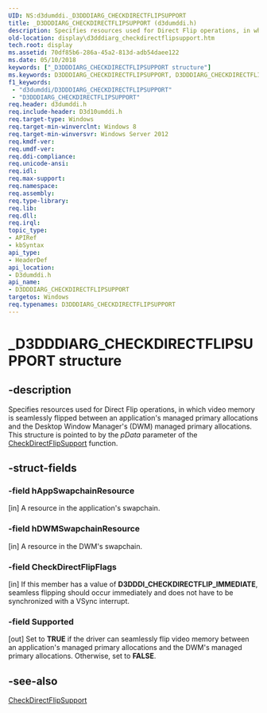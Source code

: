```yaml
---
UID: NS:d3dumddi._D3DDDIARG_CHECKDIRECTFLIPSUPPORT
title: _D3DDDIARG_CHECKDIRECTFLIPSUPPORT (d3dumddi.h)
description: Specifies resources used for Direct Flip operations, in which video memory is seamlessly flipped between an application's managed primary allocations and the Desktop Window Manager's (DWM) managed primary allocations.
old-location: display\d3dddiarg_checkdirectflipsupport.htm
tech.root: display
ms.assetid: 70df85b6-286a-45a2-813d-adb54daee122
ms.date: 05/10/2018
keywords: ["_D3DDDIARG_CHECKDIRECTFLIPSUPPORT structure"]
ms.keywords: D3DDDIARG_CHECKDIRECTFLIPSUPPORT, D3DDDIARG_CHECKDIRECTFLIPSUPPORT structure [Display Devices], _D3DDDIARG_CHECKDIRECTFLIPSUPPORT, d3dumddi/D3DDDIARG_CHECKDIRECTFLIPSUPPORT, display.d3dddiarg_checkdirectflipsupport
f1_keywords:
 - "d3dumddi/D3DDDIARG_CHECKDIRECTFLIPSUPPORT"
 - "D3DDDIARG_CHECKDIRECTFLIPSUPPORT"
req.header: d3dumddi.h
req.include-header: D3d10umddi.h
req.target-type: Windows
req.target-min-winverclnt: Windows 8
req.target-min-winversvr: Windows Server 2012
req.kmdf-ver: 
req.umdf-ver: 
req.ddi-compliance: 
req.unicode-ansi: 
req.idl: 
req.max-support: 
req.namespace: 
req.assembly: 
req.type-library: 
req.lib: 
req.dll: 
req.irql: 
topic_type:
- APIRef
- kbSyntax
api_type:
- HeaderDef
api_location:
- D3dumddi.h
api_name:
- D3DDDIARG_CHECKDIRECTFLIPSUPPORT
targetos: Windows
req.typenames: D3DDDIARG_CHECKDIRECTFLIPSUPPORT
---
```


# _D3DDDIARG_CHECKDIRECTFLIPSUPPORT structure


## -description


Specifies resources used for Direct Flip operations, in which video memory is seamlessly flipped between an application's managed primary allocations and the Desktop Window Manager's (DWM) managed primary allocations. This structure is pointed to by the <i>pData</i> parameter of the <a href="https://docs.microsoft.com/windows-hardware/drivers/ddi/d3dumddi/nc-d3dumddi-pfnd3dddi_checkdirectflipsupport">CheckDirectFlipSupport</a> function.


## -struct-fields




### -field hAppSwapchainResource

[in] A resource in the application's swapchain.


### -field hDWMSwapchainResource

[in] A resource in the DWM's swapchain.


### -field CheckDirectFlipFlags

[in] If this member has a value of <b>D3DDDI_CHECKDIRECTFLIP_IMMEDIATE</b>, seamless flipping should occur immediately and does not have to be synchronized with a VSync interrupt.


### -field Supported

[out] Set to <b>TRUE</b> if the driver can seamlessly flip video memory between  an application's managed primary allocations and the DWM's managed primary allocations. Otherwise, set to <b>FALSE</b>.


## -see-also




<a href="https://docs.microsoft.com/windows-hardware/drivers/ddi/d3dumddi/nc-d3dumddi-pfnd3dddi_checkdirectflipsupport">CheckDirectFlipSupport</a>
 

 

